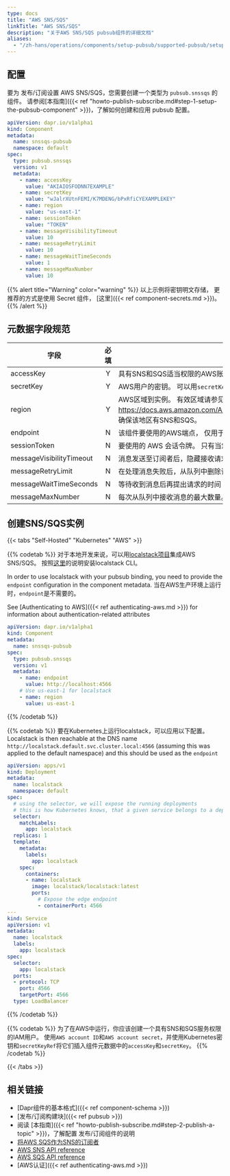 ```yaml
---
type: docs
title: "AWS SNS/SQS"
linkTitle: "AWS SNS/SQS"
description: "关于AWS SNS/SQS pubsub组件的详细文档"
aliases:
  - "/zh-hans/operations/components/setup-pubsub/supported-pubsub/setup-aws-snssqs/"
---
```


## 配置
要为 发布/订阅设置 AWS SNS/SQS，您需要创建一个类型为 `pubsub.snssqs` 的组件。 请参阅[本指南]({{< ref "howto-publish-subscribe.md#step-1-setup-the-pubsub-component" >}})，了解如何创建和应用 pubsub 配置。

```yaml
apiVersion: dapr.io/v1alpha1
kind: Component
metadata:
  name: snssqs-pubsub
  namespace: default
spec:
  type: pubsub.snssqs
  version: v1
  metadata:
    - name: accessKey
      value: "AKIAIOSFODNN7EXAMPLE"
    - name: secretKey
      value: "wJalrXUtnFEMI/K7MDENG/bPxRfiCYEXAMPLEKEY"
    - name: region
      value: "us-east-1"
    - name: sessionToken
      value: "TOKEN"
    - name: messageVisibilityTimeout
      value: 10
    - name: messageRetryLimit
      value: 10
    - name: messageWaitTimeSeconds
      value: 1
    - name: messageMaxNumber
      value: 10
```

{{% alert title="Warning" color="warning" %}}
以上示例将密钥明文存储， 更推荐的方式是使用 Secret 组件， [这里]({{< ref component-secrets.md >}})。
{{% /alert %}}

## 元数据字段规范

| 字段                       | 必填 | 详情                                                                                                                                    | 示例                                           |
| ------------------------ |:--:| ------------------------------------------------------------------------------------------------------------------------------------- | -------------------------------------------- |
| accessKey                | Y  | 具有SNS和SQS适当权限的AWS账户的ID。 可以用`secretKeyRef`来引用密钥。                                                                                       | `"AKIAIOSFODNN7EXAMPLE"`                     |
| secretKey                | Y  | AWS用户的密钥。 可以用`secretKeyRef`来引用密钥。                                                                                                     | `"wJalrXUtnFEMI/K7MDENG/bPxRfiCYEXAMPLEKEY"` |
| region                   | Y  | AWS区域到实例。 有效区域请参见本页面：https://docs.aws.amazon.com/AmazonRDS/latest/UserGuide/Concepts.RegionsAndAvailabilityZones.html。 确保该地区有SNS和SQS。 | `"us-east-1"`                                |
| endpoint                 | N  | 该组件要使用的AWS端点， 仅用于本地开发。 仅用于本地开发。 当对生产环境的AWS，`endpoint`是不需要的。                                                                           | `"http://localhost:4566"`                    |
| sessionToken             | N  | 要使用的 AWS 会话令牌。  只有当您使用临时安全凭证时才需要会话令牌。                                                                                                 | `"TOKEN"`                                    |
| messageVisibilityTimeout | N  | 消息发送至订阅者后，隐藏接收请求的时间，以秒为单位。 默认值：`10`                                                                                                   | `10`                                         |
| messageRetryLimit        | N  | 在处理消息失败后，从队列中删除该消息之前，重新发送消息的次数。 默认值：`10`                                                                                              | `10`                                         |
| messageWaitTimeSeconds   | N  | 等待收到消息后再提出请求的时间 默认值：`1`                                                                                                               | `1`                                          |
| messageMaxNumber         | N  | 每次从队列中接收消息的最大数量。 默认值：`10`，最大值：`10`                                                                                                    | `10`                                         |

## 创建SNS/SQS实例

{{< tabs "Self-Hosted" "Kubernetes" "AWS" >}}

{{% codetab %}}
对于本地开发来说，可以用[localstack项目](https://github.com/localstack/localstack)集成AWS SNS/SQS。 按照[这里](https://github.com/localstack/localstack#installing)的说明安装localstack CLI。

In order to use localstack with your pubsub binding, you need to provide the `endpoint` configuration in the component metadata. 当在AWS生产环境上运行时，`endpoint`是不需要的。

See [Authenticating to AWS]({{< ref authenticating-aws.md >}}) for information about authentication-related attributes

```yaml
apiVersion: dapr.io/v1alpha1
kind: Component
metadata:
  name: snssqs-pubsub
spec:
  type: pubsub.snssqs
  version: v1
  metadata:
    - name: endpoint
      value: http://localhost:4566
    # Use us-east-1 for localstack
    - name: region
      value: us-east-1
```
{{% /codetab %}}

{{% codetab %}}
要在Kubernetes上运行localstack，可以应用以下配置。 Localstack is then reachable at the DNS name `http://localstack.default.svc.cluster.local:4566` (assuming this was applied to the default namespace) and this should be used as the `endpoint`
```yaml
apiVersion: apps/v1
kind: Deployment
metadata:
  name: localstack
  namespace: default
spec:
  # using the selector, we will expose the running deployments
  # this is how Kubernetes knows, that a given service belongs to a deployment
  selector:
    matchLabels:
      app: localstack
  replicas: 1
  template:
    metadata:
      labels:
        app: localstack
    spec:
      containers:
      - name: localstack
        image: localstack/localstack:latest
        ports:
          # Expose the edge endpoint
          - containerPort: 4566
---
kind: Service
apiVersion: v1
metadata:
  name: localstack
  labels:
    app: localstack
spec:
  selector:
    app: localstack
  ports:
  - protocol: TCP
    port: 4566
    targetPort: 4566
  type: LoadBalancer

```
{{% /codetab %}}

{{% codetab %}}
为了在AWS中运行，你应该创建一个具有SNS和SQS服务权限的IAM用户。 使用`AWS account ID`和`AWS account secret`，并使用Kubernetes密钥和`secretKeyRef`将它们插入组件元数据中的`accessKey`和`secretKey`。
{{% /codetab %}}

{{< /tabs >}}

## 相关链接
- [Dapr组件的基本格式]({{< ref component-schema >}})
- [发布/订阅构建块]({{< ref pubsub >}})
- 阅读 [本指南]({{< ref "howto-publish-subscribe.md#step-2-publish-a-topic" >}})，了解配置 发布/订阅组件的说明
- [将AWS SQS作为SNS的订阅者](https://docs.aws.amazon.com/sns/latest/dg/sns-sqs-as-subscriber.html)
- [AWS SNS API reference](https://docs.aws.amazon.com/sns/latest/api/Welcome.html)
- [AWS SQS API reference](https://docs.aws.amazon.com/AWSSimpleQueueService/latest/APIReference/Welcome.html)
- [AWS认证]({{< ref authenticating-aws.md >}})

